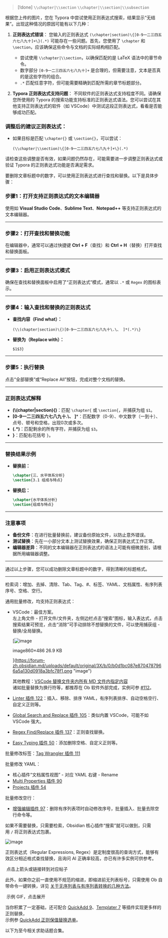 >[!done]
>`\\chapter|\\section`
>`\\chapter|\\section|\\subsection`

根据您上传的图片，您在 Typora 中尝试使用正则表达式搜索，结果显示“无结果”。出现这种情况的原因可能有以下几种：

1. **正则表达式错误**：
   您输入的正则表达式 `(\chapter|section)\{[0-9一二三四五六七八九十]+\}(.*)` 可能存在一些问题。首先，您使用了 `\chapter` 和 `\section`，应该确保这些命令与文档的实际结构相匹配。

   - 尝试使用 `\\chapter|\\section`，以确保匹配的是 LaTeX 语法中的章节命令。
   - 数字部分 `[0-9一二三四五六七八九十]+` 是合理的，但需要注意，文本是否真的是这些字符的组合。
   - `.*` 匹配任意字符，但可能需要精确到匹配所需的章节标题部分。

2. **Typora 正则表达式支持问题**：
   不同软件的正则表达式支持程度不同。请确保您所使用的 Typora 的搜索功能支持标准的正则表达式语法。您可以尝试在其他支持正则表达式的软件（如 VSCode）中测试这段正则表达式，看看是否能够成功匹配。

### 调整后的建议正则表达式：
- 如果目标是匹配 `\chapter{}` 或 `\section{}`，可以尝试：
  ```regex
  (\\chapter|\\section)\{[0-9一二三四五六七八九十]+\}(.*)
  ```

请检查这些调整是否有效，如果问题仍然存在，可能需要进一步调整正则表达式或验证 Typora 的正则表达式功能是否满足需求。

要删除文章标题中的数字，可以使用正则表达式进行查找和替换。以下是具体步骤：

### **步骤1：打开支持正则表达式的文本编辑器**

使用如 **Visual Studio Code**、**Sublime Text**、**Notepad++** 等支持正则表达式的文本编辑器。

---

### **步骤2：打开查找和替换功能**

在编辑器中，通常可以通过快捷键 **Ctrl + F**（查找）和 **Ctrl + H**（替换）打开查找和替换面板。

---

### **步骤3：启用正则表达式模式**

确保在查找和替换面板中启用了“正则表达式”模式，通常以 `.*` 或 `Regex` 的图标表示。

---

### **步骤4：输入查找和替换的正则表达式**

- **查找内容（Find what）：**

  ```regex
  (\\(chapter|section)\{)[0-9一二三四五六七八九十\.\、 ]*(.*)\}
  ```

- **替换为（Replace with）：**

  ```regex
  $1$3}
  ```

---

### **步骤5：执行替换**

点击“全部替换”或“Replace All”按钮，完成对整个文档的替换。

---

### **正则表达式解释**

- **(\\(chapter|section)\{)**：匹配 `\chapter{` 或 `\section{`，并捕获为组 `$1`。
- **[0-9一二三四五六七八九十\.\、 ]***：匹配数字（0-9）、中文数字（一到十）、点号、顿号和空格，出现0次或多次。
- **(.*)**：匹配剩余的所有字符，并捕获为组 `$3`。
- **\}**：匹配右花括号 `}`。

---

### **替换结果示例**

- **替换前：**

  ```latex
  \chapter{三、水平体系分析}
  \section{3.1 组成与特点}
  ```

- **替换后：**

  ```latex
  \chapter{水平体系分析}
  \section{组成与特点}
  ```

---

### **注意事项**

- **备份文件**：在进行批量替换前，建议备份原始文件，以防止意外错误。
- **测试替换**：先在一小部分文本上测试替换效果，确保正则表达式工作正常。
- **编辑器差异**：不同的文本编辑器在正则表达式的语法上可能有细微差别，请根据所用编辑器调整。

---

通过以上步骤，您可以成功删除文章标题中的数字，得到清晰的标题格式。

---

检索词：增加、去掉、清除、Tab、Tag、#、标签、YAML、文档属性、有序列表序号、空格、空行。

通用批量修改，均支持正则表达式：

- VSCode：最佳方案。  
    左上角文件 - 打开文件/文件夹，左侧边栏点击“搜索”图标，输入表达式，点击搜索结果可预览，点击“消除”可手动排除不想替换的文件，可以使用捕获组 - 替换/全局替换。
    
    [![image](https://forum-zh.obsidian.md/uploads/default/optimized/3X/b/0/b0d1bc087e8704787966a5a130d0918a3bfc78f1_2_517x291.png)
    
    image860×486 26.9 KB
    
    ](https://forum-zh.obsidian.md/uploads/default/original/3X/b/0/b0d1bc087e8704787966a5a130d0918a3bfc78f1.png "image")
    
    其他教程：[VSCode 替换文件夹内所有 MD 文件内指定内容](https://forum-zh.obsidian.md/t/topic/7110/1)  
    诸如批量替换为换行符等，都推荐在 Ob 软件外部完成，实例可参 [#112](https://forum-zh.obsidian.md/t/topic/28970/112)。
    
- [Linter 插件 122](https://github.com/platers/obsidian-linter)：插入、移除、排序 YAML，有序列表排序、自动空格空行、自定义正则等。
    
- [Global Search and Replace 插件 105](https://github.com/MahmoudFawzyKhalil/obsidian-global-search-and-replace)：类似内置 VSCode，可能不如 VSCode 强大。
    
- [Regex Find/Replace 插件 137](https://github.com/Gru80/obsidian-regex-replace)：正则查找替换。
    
- [Easy Typing 插件 50](https://github.com/Yaozhuwa/easy-typing-obsidian)：添加删除空格、自定义正则等。
    

批量修改标签：[Tag Wrangler 插件 111](https://github.com/pjeby/tag-wrangler)

批量修改 YAML：

- 核心插件“文档属性视图” - 对应 YAML 右键 - Rename
- [Multi Properties 插件 90](https://github.com/fez-github/obsidian-multi-properties)
- [Projects 插件 54](https://github.com/marcusolsson/obsidian-projects)

批量修改空行：

- [增强编辑插件 97](https://github.com/obsidian-canzi/Enhanced-editing)：删除有序列表项时自动修改序号，批量插入、批量去除空行命令等。

如果不需要替换，只需要检索，Obsidian 核心插件“搜索”就可以做到，只需用 `/` 将正则表达式包裹。

![image](https://forum-zh.obsidian.md/uploads/default/original/2X/2/2cbb9bccae86788a674cabdd6c387abe6adaf216.png)

正则表达式（Regular Expressions, Regex）是定制度很高的查询方式，能够有效区分相近格式查找替换，且询问 AI 正确率较高，亦已有许多实例可供参考。

 点击上箭头或链接转到对应帖子

此外，如果你之前一直使用不规范的缩进，即缩进前无列表标号，只需使用 Ob 自带命令一键转换，详见 [关于无序列表与有序列表转换的几种方法](https://forum-zh.obsidian.md/t/topic/21281/1)。

 示例 GIF，点击展开

当你积累了一定基础，还可配合 [QuickAdd 9](https://github.com/chhoumann/quickadd)、[Templater 7](https://github.com/SilentVoid13/Templater) 等插件实现更多样的正则替换，  
示例参 [QuickAdd 正则保值替换选单](https://forum-zh.obsidian.md/t/topic/30020/1)。

以下为至今相关求助话题合集。